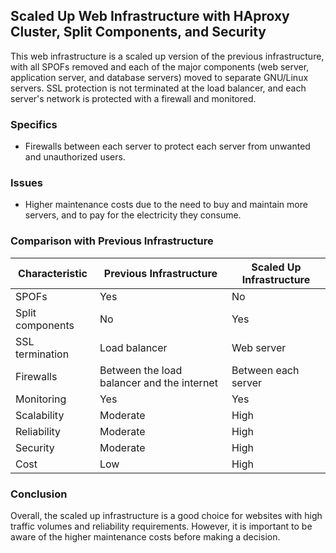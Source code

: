 ## Scaled Up Web Infrastructure with HAproxy Cluster, Split Components, and Security

This web infrastructure is a scaled up version of the previous infrastructure, with all SPOFs removed and each of the major components (web server, application server, and database servers) moved to separate GNU/Linux servers. SSL protection is not terminated at the load balancer, and each server's network is protected with a firewall and monitored.

### Specifics

* Firewalls between each server to protect each server from unwanted and unauthorized users.

### Issues

* Higher maintenance costs due to the need to buy and maintain more servers, and to pay for the electricity they consume.

### Comparison with Previous Infrastructure

| Characteristic | Previous Infrastructure | Scaled Up Infrastructure |
|---|---|---|
| SPOFs | Yes | No |
| Split components | No | Yes |
| SSL termination | Load balancer | Web server |
| Firewalls | Between the load balancer and the internet | Between each server |
| Monitoring | Yes | Yes |
| Scalability | Moderate | High |
| Reliability | Moderate | High |
| Security | Moderate | High |
| Cost | Low | High |

### Conclusion

Overall, the scaled up infrastructure is a good choice for websites with high traffic volumes and reliability requirements. However, it is important to be aware of the higher maintenance costs before making a decision.

